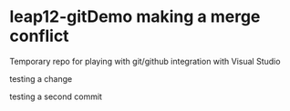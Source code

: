 # leap12-gitDemo making a merge conflict
Temporary repo for playing with git/github integration with Visual Studio

testing a change

testing a second commit